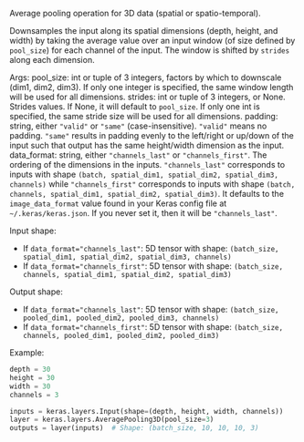 Average pooling operation for 3D data (spatial or spatio-temporal).

Downsamples the input along its spatial dimensions (depth, height, and
width) by taking the average value over an input window (of size defined by
`pool_size`) for each channel of the input. The window is shifted by
`strides` along each dimension.

Args:
    pool_size: int or tuple of 3 integers, factors by which to downscale
        (dim1, dim2, dim3). If only one integer is specified, the same
        window length will be used for all dimensions.
    strides: int or tuple of 3 integers, or None. Strides values. If None,
        it will default to `pool_size`. If only one int is specified, the
        same stride size will be used for all dimensions.
    padding: string, either `"valid"` or `"same"` (case-insensitive).
        `"valid"` means no padding. `"same"` results in padding evenly to
        the left/right or up/down of the input such that output has the same
        height/width dimension as the input.
    data_format: string, either `"channels_last"` or `"channels_first"`.
        The ordering of the dimensions in the inputs. `"channels_last"`
        corresponds to inputs with shape
        `(batch, spatial_dim1, spatial_dim2, spatial_dim3, channels)` while
        `"channels_first"` corresponds to inputs with shape
        `(batch, channels, spatial_dim1, spatial_dim2, spatial_dim3)`.
        It defaults to the `image_data_format` value found in your Keras
        config file at `~/.keras/keras.json`. If you never set it, then it
        will be `"channels_last"`.

Input shape:
- If `data_format="channels_last"`:
    5D tensor with shape:
    `(batch_size, spatial_dim1, spatial_dim2, spatial_dim3, channels)`
- If `data_format="channels_first"`:
    5D tensor with shape:
    `(batch_size, channels, spatial_dim1, spatial_dim2, spatial_dim3)`

Output shape:
- If `data_format="channels_last"`:
    5D tensor with shape:
    `(batch_size, pooled_dim1, pooled_dim2, pooled_dim3, channels)`
- If `data_format="channels_first"`:
    5D tensor with shape:
    `(batch_size, channels, pooled_dim1, pooled_dim2, pooled_dim3)`

Example:

```python
depth = 30
height = 30
width = 30
channels = 3

inputs = keras.layers.Input(shape=(depth, height, width, channels))
layer = keras.layers.AveragePooling3D(pool_size=3)
outputs = layer(inputs)  # Shape: (batch_size, 10, 10, 10, 3)
```
